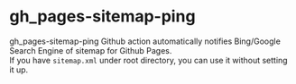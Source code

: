 # gh_pages-sitemap-ping
gh_pages-sitemap-ping Github action automatically notifies Bing/Google Search Engine of sitemap for Github Pages.  
If you have `sitemap.xml` under root directory, you can use it without setting it up.
